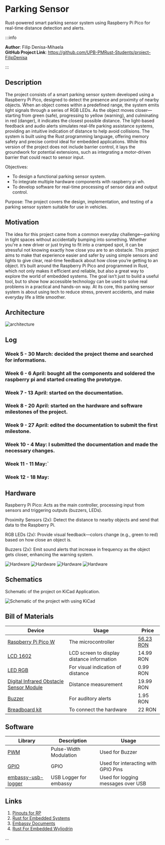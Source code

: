# Parking Sensor
Rust-powered smart parking sensor system using Raspberry Pi Pico for real-time distance detection and alerts.

:::info 

**Author**: Filip Denisa-Mihaela \
**GitHub Project Link**: https://github.com/UPB-PMRust-Students/project-FilipDenisa

:::




## Description

The project consists of a smart parking sensor system developed using a Raspberry Pi Pico, designed to detect the presence and proximity of nearby objects. When an object comes within a predefined range, the system emits light signals through a series of RGB LEDs. As the object moves closer—starting from green (safe), progressing to yellow (warning), and culminating in red (danger), it indicates the closest possible distance.
The light-based feedback and audio alerts simulates real-life parking assistance systems, providing an intuitive indication of distance to help avoid collisions. The system is built using the Rust programming language, offering memory safety and precise control ideal for embedded applications.
While this version of the project does not include barrier control, it lays the groundwork for potential extensions, such as integrating a motor-driven barrier that could react to sensor input.

Objectives:
- To design a functional parking sensor system.
- To integrate multiple hardware components with raspberry pi wh.
- To develop software for real-time processing of sensor data and output control.

Purpose:
The project covers the design, implementation, and testing of a parking sensor system suitable for use in vehicles.


## Motivation
The idea for this project came from a common everyday challenge—parking in tight spaces without accidentally bumping into something. Whether you're a new driver or just trying to fit into a cramped spot, it can be stressful not knowing exactly how close you are to an obstacle. This project aims to make that experience easier and safer by using simple sensors and lights to give clear, real-time feedback about how close you’re getting to an object.
It’s built around the Raspberry Pi Pico and programmed in Rust, which not only makes it efficient and reliable, but also a great way to explore the world of embedded systems. The goal isn’t just to build a useful tool, but to show how accessible technology can be used to solve real problems in a practical and hands-on way. At its core, this parking sensor system is about using tech to reduce stress, prevent accidents, and make everyday life a little smoother.


## Architecture

![architecture](arch.webp)



## Log

<!-- write every week your progress here -->

### Week 5 - 30 March: decided the project theme and searched for informations.



### Week 6 - 6 April: bought all the components and soldered the raspberry pi and started creating the prototype.


### Week 7 - 13 April: started on the documentation. 


### Week 8 - 20 April: started on the hardware and software milestones of the project. 


### Week 9 - 27 April: edited the documentation to submit the first milestone. 

### Week 10 - 4 May: I submitted the documentation and made the necessary changes.

### Week 11 - 11 May:`

### Week 12 - 18 May:


## Hardware

Raspberry Pi Pico: Acts as the main controller, processing input from sensors and triggering outputs (buzzers, LEDs).

Proximity Sensors (2x): Detect the distance to nearby objects and send that data to the Raspberry Pi.

RGB LEDs (2x): Provide visual feedback—colors change (e.g., green to red) based on how close an object is.

Buzzers (2x): Emit sound alerts that increase in frequency as the object gets closer, enhancing the warning system.

![Hardware](h1.webp)
![Hardware](h2.webp)
![Hardware](h3.webp)
![Hardware](h4.webp)


  
## Schematics


Schematic of the project on KiCad Application.

![Schematic of the project with using KiCad](sch.svg)




## Bill of Materials

<!-- Fill out this table with all the hardware components that you might need.

The format is 
```
| [Device](link://to/device) | This is used ... | [price](link://to/store) |

```

-->



| Device | Usage | Price |
|--------|-------|-------|
| [Raspberry Pi Pico W](https://www.raspberrypi.com/documentation/microcontrollers/raspberry-pi-pico.html) | The microcontroller | [56.23 RON](https://ardushop.ro/en/home/2819-raspberry-pi-pico-wh.html) |
| [LCD 1602](https://www.optimusdigital.ro/ro/optoelectronice-lcd-uri/62-lcd-1602-cu-interfata-i2c-si-backlight-galben-verde.html?search_query=lcd&results=211) | LCD screen to display distance information | 14.99 RON |
| [LED RGB](https://www.optimusdigital.ro/ro/optoelectronice-led-uri/484-led-rgb-anod-comun.html?search_query=drgb&results=126&HTTP_REFERER=https%3A%2F%2Fwww.optimusdigital.ro%2Fro%2Fcarte%3Fcontroller%3Dsearch%26orderby%3Dposition%26orderway%3Ddesc%26search_query%3Drgb%26submit_search%3D) | For visual indication of distance | 0.99 RON |
| [Digital Infrared Obstacle Sensor Module](https://www.optimusdigital.ro/ro/senzori-senzori-optici/4347-modul-senzor-de-obstacole-digital-cu-infrarosu-reglabil-3-100-cm.html?search_query=senzor+infrarosu&results=121&HTTP_REFERER=https%3A%2F%2Fwww.optimusdigital.ro%2Fro%2Fcarte%3Fcontroller%3Dsearch%26orderby%3Dposition%26orderway%3Ddesc%26search_query%3Dsenzor%2Binfrarosu%26submit_search%3D) | Distance measurement | 19.99 RON |
| [Buzzer](https://www.optimusdigital.ro/ro/audio-buzzere/12247-buzzer-pasiv-de-33v-sau-3v.html?search_query=buzzer&results=62) | For auditory alerts | 1.95 RON |
| [Breadboard kit](https://www.optimusdigital.ro/ro/kituri/2222-kit-breadboard-hq-830-p.html?search_query=breadboard&results=145) | To connect the hardware | 22 RON |



## Software

| Library | Description | Usage |
|---------|-------------|-------|
| [PWM](https://docs.embassy.dev/embassy-nrf/git/nrf52840/pwm/index.html) | Pulse-Width Modulation | Used for Buzzer |
| [GPIO](https://docs.embassy.dev/embassy-stm32/git/stm32c011d6/gpio/index.html) | GPIO  | Used for interacting with GPIO Pins |
| [embassy-usb-logger](https://docs.embassy.dev/embassy-usb-logger/git/default/index.html) | USB Logger for embassy | Used for logging messages over USB |



## Links

1. [Pinouts for RP](https://pinout.xyz/pinout/1_wire)
2. [Rust for Embedded Systems](https://docs.rs)
3. [Embassy Documents](https://embassy.dev/book/dev/index.html)
4. [Rust For Embedded Wyliodrin](https://embedded-rust-101.wyliodrin.com)

...
